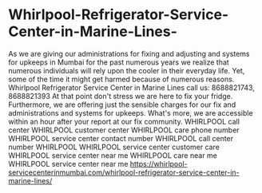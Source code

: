 # Whirlpool-Refrigerator-Service-Center-in-Marine-Lines-
As we are giving our administrations for fixing and adjusting and systems for upkeeps in Mumbai for the past numerous years we realize that numerous individuals will rely upon the cooler in their everyday life. Yet, some of the time it might get harmed because of numerous reasons. Whirlpool Refrigerator Service Center in Marine Lines call us: 8688821743, 8688821393 At that point don't stress we are here to fix your fridge. Furthermore, we are offering just the sensible charges for our fix and administrations and systems for upkeeps. What's more, we are accessible within an hour after your report at our fix community. WHIRLPOOL   call center WHIRLPOOL   customer center WHIRLPOOL   care phone number WHIRLPOOL   service center contact number   WHIRLPOOL   call center number  WHIRLPOOL  WHIRLPOOL   service center customer care WHIRLPOOL   service center near me   WHIRLPOOL   care near me  WHIRLPOOL   service center near me   https://whirlpool-servicecenterinmumbai.com/whirlpool-refrigerator-service-center-in-marine-lines/
